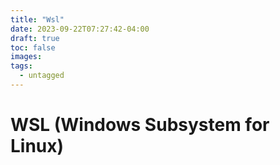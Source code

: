 ```yaml
---
title: "Wsl"
date: 2023-09-22T07:27:42-04:00
draft: true
toc: false
images:
tags:
  - untagged
---
```


# WSL (Windows Subsystem for Linux)